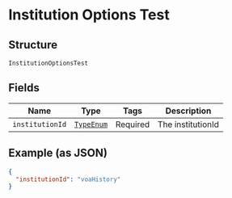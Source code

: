 
# Institution Options Test

## Structure

`InstitutionOptionsTest`

## Fields

| Name | Type | Tags | Description |
|  --- | --- | --- | --- |
| `institutionId` | [`TypeEnum`](../../doc/models/type-enum.md) | Required | The institutionId |

## Example (as JSON)

```json
{
  "institutionId": "voaHistory"
}
```

